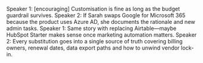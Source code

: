 Speaker 1: [encouraging] Customisation is fine as long as the budget guardrail survives.
Speaker 2: If Sarah swaps Google for Microsoft 365 because the product uses Azure AD, she documents the rationale and new admin tasks.
Speaker 1: Same story with replacing Airtable—maybe HubSpot Starter makes sense once marketing automation matters.
Speaker 2: Every substitution goes into a single source of truth covering billing owners, renewal dates, data export paths and how to unwind vendor lock-in.
